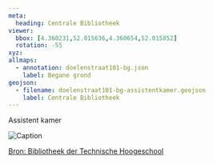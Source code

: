 ```yaml
---
meta:
  heading: Centrale Bibliotheek 
viewer:
  bbox: [4.360231,52.015636,4.360654,52.015852]
  rotation: -55
xyz:
allmaps:
  - annotation: doelenstraat101-bg.json
    label: Begane grond
geojson:
  - filename: doelenstraat101-bg-assistentkamer.geojson
    label: Centrale Bibliotheek
---
```

Assistent kamer

![Caption](https://dlc.services/iiif-img/7/6/6b71e2a2-7a68-4c55-9554-ecc65aabf3fc/1337,660,2011,1440/350,/0/default.jpg)

[Bron: Bibliotheek der Technische Hoogeschool](https://dlc.services/iiif-resource/7/string1string2string3/bibliotheek-der-technische-hoogeschool-1939-1942)